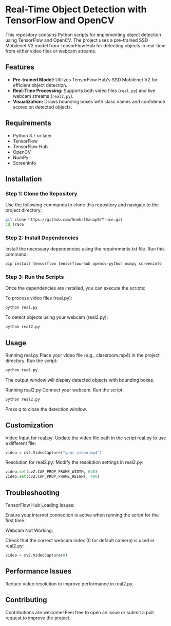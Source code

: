 # Real-Time Object Detection with TensorFlow and OpenCV

This repository contains Python scripts for implementing object detection using TensorFlow and OpenCV. The project uses a pre-trained SSD Mobilenet V2 model from TensorFlow Hub for detecting objects in real-time from either video files or webcam streams.

## Features

- **Pre-trained Model:** Utilizes TensorFlow Hub's SSD Mobilenet V2 for efficient object detection.
- **Real-Time Processing:** Supports both video files (`real.py`) and live webcam streams (`real2.py`).
- **Visualization:** Draws bounding boxes with class names and confidence scores on detected objects.

## Requirements

- Python 3.7 or later
- TensorFlow
- TensorFlow Hub
- OpenCV
- NumPy
- ScreenInfo

## Installation

### Step 1: Clone the Repository
Use the following commands to clone this repository and navigate to the project directory:
```bash
git clone https://github.com/SnehalSanap0/Trace.git
cd Trace
```

### Step 2: Install Dependencies
Install the necessary dependencies using the requirements.txt file. 
Run this command:

```bash
pip install tensorflow tensorflow-hub opencv-python numpy screeninfo
```

### Step 3: Run the Scripts
Once the dependencies are installed, you can execute the scripts:

To process video files (real.py):

```bash
python real.py
```

To detect objects using your webcam (real2.py):

```bash
python real2.py
```

## Usage

Running real.py
Place your video file (e.g., classroom.mp4) in the project directory.
Run the script:
```bash
python real.py
```
The output window will display detected objects with bounding boxes.

Running real2.py
Connect your webcam.
Run the script:
```bash
python real2.py
```
Press q to close the detection window.

## Customization

Video Input for real.py: Update the video file path in the script real.py to use a different file:

```python
video = cv2.VideoCapture("your_video.mp4")
```

Resolution for real2.py: Modify the resolution settings in real2.py:

```python
video.set(cv2.CAP_PROP_FRAME_WIDTH, 640)
video.set(cv2.CAP_PROP_FRAME_HEIGHT, 480)
```

## Troubleshooting

TensorFlow Hub Loading Issues:

Ensure your internet connection is active when running the script for the first time.

Webcam Not Working:

Check that the correct webcam index (0 for default camera) is used in real2.py:
```python
video = cv2.VideoCapture(0)
```

## Performance Issues

Reduce video resolution to improve performance in real2.py.

## Contributing

Contributions are welcome! Feel free to open an issue or submit a pull request to improve the project.
